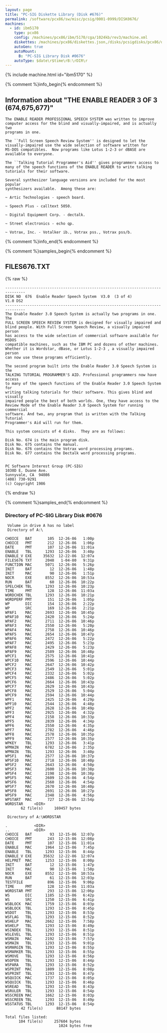 ```yaml
---
layout: page
title: "PC-SIG Diskette Library (Disk #676)"
permalink: /software/pcx86/sw/misc/pcsig/0001-0999/DISK0676/
machines:
  - id: ibm5170
    type: pcx86
    config: /machines/pcx86/ibm/5170/cga/1024kb/rev3/machine.xml
    diskettes: /machines/pcx86/diskettes.json,/disks/pcsigdisks/pcx86/diskettes.json
    autoGen: true
    autoMount:
      B: "PC-SIG Library Disk #0676"
    autoType: $date\r$time\rB:\rDIR\r
---
```


{% include machine.html id="ibm5170" %}

{% comment %}info_begin{% endcomment %}

## Information about "THE ENABLE READER 3 OF 3 (674,675,677)"

    The ENABLE READER PROFESSIONAL SPEECH SYSTEM was written to improve
    computer access for the blind and visually-impaired, and is actually two
    programs in one.
    
    The ``Full Screen Speech Review System'' is designed to let the
    visually-impaired use the wide selection of software written for
    MS-DOS compatibles.  Now programs like Lotus 1-2-3 or dBASE are
    available to everyone.
    
    The ``Talking Tutorial Programmer's Aid'' gives programmers access to
    many of the speech functions of the ENABLE READER to write talking
    tutorials for their software.
    
    Several synthesizer language versions are included for the most popular
    synthesizers available.  Among these are:
    
    ~ Artic Technologies - speech board.
    
    ~ Speech Plus - calltext 5050.
    
    ~ Digital Equipment Corp. - dectalk.
    
    ~ Street electronics - echo qp.
    
    ~ Votrax, Inc. - Votalker ib., Votrax pss., Votrax pss/b.
{% comment %}info_end{% endcomment %}

{% comment %}samples_begin{% endcomment %}

## FILES676.TXT

{% raw %}
```
-------------------------------------------------------------------------------
DISK NO  676  Enable Reader Speech System  V3.0  (3 of 4)          V1.0 DS2
-------------------------------------------------------------------------------
The Enable Reader 3.0 Speech System is actually two programs in one. The
FULL SCREEN SPEECH REVIEW SYSTEM is designed for visually impaired and
blind people. With Full Screen Speech Review, a visually impaired person
has access to the wide selection of commercial software available for MSDOS
compatible machines, such as the IBM PC and dozens of other machines.
Whether it is Wordstar, dBase, or Lotus 1-2-3 , a visually impaired person
can now use these programs efficiently.
 
The second program built into the Enable Reader 3.0 Speech System is the
TALKING TUTORIAL PROGRAMMER'S AID. Professional programmers now have access
to many of the speech functions of the Enable Reader 3.0 Speech System for
writing talking tutorials for their software. This gives blind and visually
impaired people the best of both worlds. One, they have access to the
Review Mode of the Enable Reader 3.0 Speech System for running commercial
software. And two, any program that is written with the Talking Tutorial
Programmer's Aid will run for them.
 
This system consists of 4 disks.  They are as follows:
 
Disk No. 674 is the main program disk.
Disk No. 675 contains the manual.
Disk No. 676 contains the Votrax word processing programs.
Disk No. 677 contains the Dectalk word processing programs.
 
 
PC Software Interest Group (PC-SIG)
1030D E. Duane Ave.
Sunnyvale, CA  94086
(408) 730-9291
(c) Copyright 1986
```
{% endraw %}

{% comment %}samples_end{% endcomment %}

### Directory of PC-SIG Library Disk #0676

     Volume in drive A has no label
     Directory of A:\

    CHOICE   BAT       105  12-26-86   1:00p
    CHOICE   PMT       212  12-26-86   1:06p
    DATE     PMT       107  12-26-86  11:01a
    ENABLE   TBL      1293  12-26-86   3:40p
    ENABLE_V EXE     35632  12-22-86  12:07a
    FILES676 TXT      2048   1-04-80   9:31p
    FUNCTION MAC      5071  12-26-86   5:26p
    INIT     BAT        12  12-26-86   1:48p
    INIT     MAC        90  12-26-86   1:51p
    NOCR     EXE      8552  12-26-86  10:53a
    RUN      BAT        60  12-26-86  10:22p
    SPELCHEK TBL      1293  12-26-86  10:23p
    TIME     PMT       128  12-26-86  11:03a
    WORDCHEK TBL      1293  12-26-86  10:21p
    WORDPERF PMT       151  12-26-86   1:05p
    WP       DIC       154  12-26-86   2:22p
    WP       SRC       169  12-26-86   2:21p
    WPAF1    MAC      2693  12-26-86  10:45p
    WPAF10   MAC      2420  12-26-86   5:24p
    WPAF2    MAC      2711  12-26-86  10:46p
    WPAF3    MAC      2550  12-26-86   5:20p
    WPAF4    MAC      2758  12-26-86  10:46p
    WPAF5    MAC      2654  12-26-86  10:47p
    WPAF6    MAC      2472  12-26-86   5:22p
    WPAF7    MAC      2495  12-26-86   5:23p
    WPAF8    MAC      2429  12-26-86   5:23p
    WPAF9    MAC      2589  12-26-86  10:48p
    WPCF1    MAC      2575  12-26-86  10:41p
    WPCF10   MAC      2596  12-26-86  10:44p
    WPCF2    MAC      2647  12-26-86  10:42p
    WPCF3    MAC      2549  12-26-86   5:01p
    WPCF4    MAC      2332  12-26-86   5:02p
    WPCF5    MAC      2486  12-26-86   5:02p
    WPCF6    MAC      2664  12-26-86  10:43p
    WPCF7    MAC      2629  12-26-86  10:43p
    WPCF8    MAC      2529  12-26-86   5:04p
    WPCF9    MAC      2594  12-26-86  10:44p
    WPF1     MAC      2425  12-26-86   4:29p
    WPF10    MAC      2544  12-26-86   4:48p
    WPF2     MAC      2628  12-26-86  10:49p
    WPF3     MAC      2925  12-26-86   4:32p
    WPF4     MAC      2158  12-26-86  10:33p
    WPF5     MAC      2839  12-26-86   4:34p
    WPF6     MAC      2550  12-26-86   4:35p
    WPF7     MAC      2782  12-26-86   4:46p
    WPF8     MAC      2578  12-26-86  10:35p
    WPF9     MAC      2577  12-26-86  10:35p
    WPKEY    TBL      1293  12-26-86   3:41p
    WPMAIN   MAC      6782  12-26-86   2:35p
    WPMAIN   TBL      1293  12-26-86   3:40p
    WPSF1    MAC      2577  12-26-86  10:37p
    WPSF10   MAC      2718  12-26-86  10:40p
    WPSF2    MAC      2643  12-26-86   4:50p
    WPSF3    MAC      2600  12-26-86  10:38p
    WPSF4    MAC      2198  12-26-86  10:38p
    WPSF5    MAC      2609  12-26-86   4:54p
    WPSF6    MAC      2560  12-26-86   4:54p
    WPSF7    MAC      2670  12-26-86  10:40p
    WPSF8    MAC      2691  12-26-86  10:27p
    WPSF9    MAC      2348  12-26-86   4:56p
    WPSTART  MAC       727  12-26-86  12:54p
    WORDSTAR     <DIR>    
           62 file(s)     169457 bytes

     Directory of A:\WORDSTAR

    .            <DIR>    
    ..           <DIR>    
    CHOICE   BAT        93  12-15-86  12:07p
    CHOICE   PMT       243  12-15-86  12:08p
    DATE     PMT       107  12-15-86  11:01a
    ENABLE   MAC      1964  12-15-86   7:45p
    ENABLE   TBL      1293  12-15-86   8:44p
    ENABLE_V EXE     35632  12-22-86  12:07a
    HELPRET  MAC      1253  12-15-86   8:00p
    INIT     BAT        12  12-15-86   1:47p
    INIT     MAC        90  12-15-86   1:50p
    NOCR     EXE      8552  12-15-86  10:53a
    RUN      BAT        61  12-15-86  12:03p
    TESTFILE           896  12-15-86   9:06p
    TIME     PMT       128  12-15-86  11:03a
    WORDSTAR PMT       293  12-15-86  12:06p
    WS       DIC      1185  12-15-86   6:42p
    WS       SRC      1250  12-15-86   6:41p
    WSBLOCK  MAC      1759  12-15-86   8:03p
    WSBLOCK  TBL      1293  12-15-86   8:45p
    WSDOT    TBL      1293  12-15-86   8:53p
    WSFLAG   TBL      1293  12-15-86   8:52p
    WSHELP   MAC      2662  12-15-86   7:58p
    WSHELP   TBL      1293  12-15-86   8:49p
    WSINDEX  TBL      1293  12-15-86   8:51p
    WSLEVEL  TBL      1293  12-15-86   8:51p
    WSMAIN   MAC      2192  12-15-86   7:57p
    WSMAIN   TBL      1293  12-15-86   9:01p
    WSMARGIN TBL      1293  12-15-86   8:55p
    WSMARKER TBL      1293  12-15-86   8:55p
    WSMOVE   TBL      1293  12-15-86   8:56p
    WSOPEN   TBL      1293  12-15-86   8:44p
    WSPARA   TBL      1293  12-15-86   8:52p
    WSPRINT  MAC      1809  12-15-86   8:08p
    WSPRINT  TBL      1293  12-15-86   8:47p
    WSQUICK  MAC      1737  12-15-86   8:05p
    WSQUICK  TBL      1293  12-15-86   8:46p
    WSREAD   TBL      1293  12-15-86   8:43p
    WSRULER  TBL      1293  12-15-86   8:54p
    WSSCREEN MAC      1662  12-15-86   8:03p
    WSSCREEN TBL      1293  12-15-86   8:49p
    WSSTATUS TBL      1293  12-15-86   8:54p
           42 file(s)      88147 bytes

    Total files listed:
          104 file(s)     257604 bytes
                            1024 bytes free
